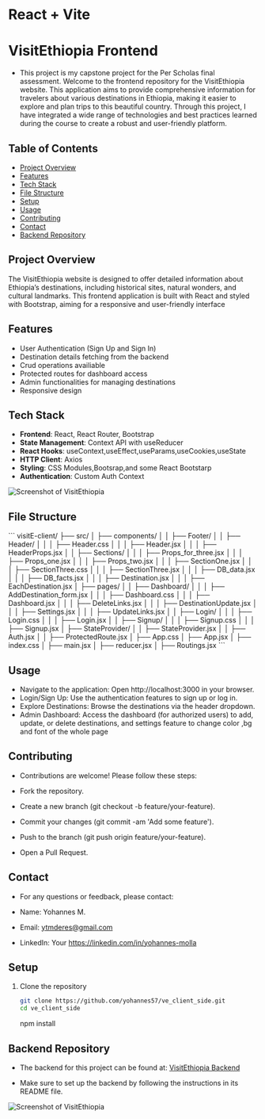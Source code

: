 # React + Vite

# VisitEthiopia Frontend

- This project is my capstone project for the Per Scholas final assessment. Welcome to the frontend repository for the VisitEthiopia website. This application aims to provide comprehensive information for travelers about various destinations in Ethiopia, making it easier to explore and plan trips to this beautiful country. Through this project, I have integrated a wide range of technologies and best practices learned during the course to create a robust and user-friendly platform.

## Table of Contents

- [Project Overview](#project-overview)
- [Features](#features)
- [Tech Stack](#tech-stack)
- [File Structure](#file-structure)
- [Setup](#setup)
- [Usage](#usage)
- [Contributing](#contributing)
- [Contact](#contact)
- [Backend Repository](#Backend-repository)

## Project Overview

The VisitEthiopia website is designed to offer detailed information about Ethiopia’s destinations, including historical sites, natural wonders, and cultural landmarks. This frontend application is built with React and styled with Bootstrap, aiming for a responsive and user-friendly interface

## Features

- User Authentication (Sign Up and Sign In)
- Destination details fetching from the backend
- Crud operations availiable
- Protected routes for dashboard access
- Admin functionalities for managing destinations
- Responsive design

## Tech Stack

- **Frontend**: React, React Router, Bootstrap
- **State Management**: Context API with useReducer
- **React Hooks**: useContext,useEffect,useParams,useCookies,useState
- **HTTP Client**: Axios
- **Styling**: CSS Modules,Bootsrap,and some React Bootstarp
- **Authentication**: Custom Auth Context

![Screenshot of VisitEthiopia](./assets/sampleFront.png)

## File Structure

\```
visitE-client/
├── src/
│ ├── components/
│ │ ├── Footer/
│ │ ├── Header/
│ │ │ ├── Header.css
│ │ │ ├── Header.jsx
│ │ │ ├── HeaderProps.jsx
│ │ ├── Sections/
│ │ │ ├── Props_for_three.jsx
│ │ │ ├── Props_one.jsx
│ │ │ ├── Props_two.jsx
│ │ │ ├── SectionOne.jsx
│ │ │ ├── SectionThree.css
│ │ │ ├── SectionThree.jsx
│ │ │ ├── DB_data.jsx
│ │ │ ├── DB_facts.jsx
│ │ │ ├── Destination.jsx
│ │ │ ├── EachDestination.jsx
│ ├── pages/
│ │ ├── Dashboard/
│ │ │ ├── AddDestination_form.jsx
│ │ │ ├── Dashboard.css
│ │ │ ├── Dashboard.jsx
│ │ │ ├── DeleteLinks.jsx
│ │ │ ├── DestinationUpdate.jsx
│ │ │ ├── Settings.jsx
│ │ │ ├── UpdateLinks.jsx
│ │ ├── Login/
│ │ │ ├── Login.css
│ │ │ ├── Login.jsx
│ │ ├── Signup/
│ │ │ ├── Signup.css
│ │ │ ├── Signup.jsx
│ ├── StateProvider/
│ │ ├── StateProvider.jsx
│ │ ├── Auth.jsx
│ │ ├── ProtectedRoute.jsx
│ ├── App.css
│ ├── App.jsx
│ ├── index.css
│ ├── main.jsx
│ ├── reducer.jsx
│ ├── Routings.jsx
\```

## Usage

- Navigate to the application: Open http://localhost:3000 in your browser.
- Login/Sign Up: Use the authentication features to sign up or log in.
- Explore Destinations: Browse the destinations via the header dropdown.
- Admin Dashboard: Access the dashboard (for authorized users) to add, update, or delete destinations, and settings feature to change color ,bg and font of the whole page

## Contributing

- Contributions are welcome! Please follow these steps:

- Fork the repository.
- Create a new branch (git checkout -b feature/your-feature).
- Commit your changes (git commit -am 'Add some feature').
- Push to the branch (git push origin feature/your-feature).
- Open a Pull Request.

## Contact

- For any questions or feedback, please contact:

- Name: Yohannes M.
- Email: ytmderes@gmail.com
- LinkedIn: Your https://linkedin.com/in/yohannes-molla

## Setup

1. Clone the repository
   ```bash
   git clone https://github.com/yohannes57/ve_client_side.git
   cd ve_client_side
   ```
   npm install

## Backend Repository

- The backend for this project can be found at: [VisitEthiopia Backend](https://github.com/yohannes57/ve_server_side.git)

- Make sure to set up the backend by following the instructions in its README file.

![Screenshot of VisitEthiopia](./assets/withDashboard.png)
